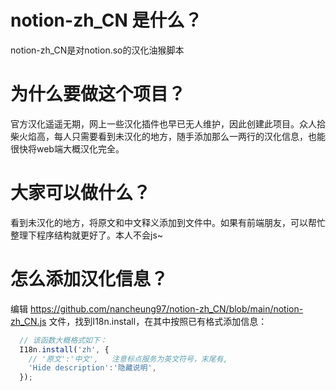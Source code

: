 # notion-zh_CN 是什么？

notion-zh_CN是对notion.so的汉化油猴脚本

# 为什么要做这个项目？

官方汉化遥遥无期，网上一些汉化插件也早已无人维护，因此创建此项目。众人拾柴火焰高，每人只需要看到未汉化的地方，随手添加那么一两行的汉化信息，也能很快将web端大概汉化完全。

# 大家可以做什么？

看到未汉化的地方，将原文和中文释义添加到文件中。如果有前端朋友，可以帮忙整理下程序结构就更好了。本人不会js~

# 怎么添加汉化信息？
编辑 <https://github.com/nancheung97/notion-zh_CN/blob/main/notion-zh_CN.js> 文件，找到I18n.install，在其中按照已有格式添加信息：
```js
  // 该函数大概格式如下：
  I18n.install('zh', {
    // '原文':'中文',   注意标点服务为英文符号，末尾有,
    'Hide description':'隐藏说明',
  });
```
